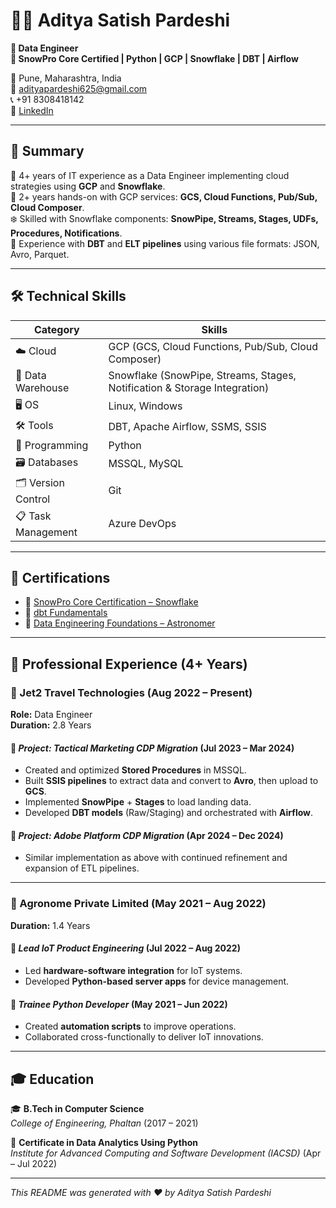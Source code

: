 # 👨‍💻 Aditya Satish Pardeshi

**💼 Data Engineer**  
**🏅 SnowPro Core Certified | Python | GCP | Snowflake | DBT | Airflow**

📍 Pune, Maharashtra, India  
📧 [adityapardeshi625@gmail.com](mailto:adityapardeshi625@gmail.com)  
📞 +91 8308418142  
🔗 [LinkedIn](https://www.linkedin.com/in/aditya-pardeshi-538228172)  

---

## 🧾 Summary

🎯 4+ years of IT experience as a Data Engineer implementing cloud strategies using **GCP** and **Snowflake**.  
🚀 2+ years hands-on with GCP services: **GCS, Cloud Functions, Pub/Sub, Cloud Composer**.  
❄️ Skilled with Snowflake components: **SnowPipe, Streams, Stages, UDFs, Procedures, Notifications**.  
🔁 Experience with **DBT** and **ELT pipelines** using various file formats: JSON, Avro, Parquet.  

---

## 🛠️ Technical Skills

| Category                 | Skills                                                                 |
|-------------------------|------------------------------------------------------------------------|
| ☁️ Cloud                | GCP (GCS, Cloud Functions, Pub/Sub, Cloud Composer)                   |
| 🧊 Data Warehouse        | Snowflake (SnowPipe, Streams, Stages, Notification & Storage Integration) |
| 🖥️ OS                   | Linux, Windows                                                         |
| 🛠️ Tools               | DBT, Apache Airflow, SSMS, SSIS                                        |
| 🐍 Programming          | Python                                                                 |
| 🗃️ Databases           | MSSQL, MySQL                                                           |
| 🗂️ Version Control      | Git                                                                    |
| 📋 Task Management       | Azure DevOps                                                           |

---

## 📜 Certifications

- 🥇 [SnowPro Core Certification – Snowflake](https://achieve.snowflake.com/40caf1e3-142e-44d8-9782-e1fbfdefda37#acc.n9KTlO7r)  
- 🧱 [dbt Fundamentals](https://www.credential.net/6db2c0e1-44ec-492c-88ec-320381498644#acc.elZ8k2tW)  
- 🚀 [Data Engineering Foundations – Astronomer](https://www.linkedin.com/learning/certificates/ceb83bc9d47ef5ade352e54bc0ab3fb6778758b55fb1abcff6a0752d4a6a3469)

---

## 💼 Professional Experience (4+ Years)

### 🏢 Jet2 Travel Technologies (Aug 2022 – Present)  
**Role:** Data Engineer  
**Duration:** 2.8 Years  

#### 🔹 *Project: Tactical Marketing CDP Migration* (Jul 2023 – Mar 2024)  
- Created and optimized **Stored Procedures** in MSSQL.  
- Built **SSIS pipelines** to extract data and convert to **Avro**, then upload to **GCS**.  
- Implemented **SnowPipe** + **Stages** to load landing data.  
- Developed **DBT models** (Raw/Staging) and orchestrated with **Airflow**.

#### 🔹 *Project: Adobe Platform CDP Migration* (Apr 2024 – Dec 2024)  
- Similar implementation as above with continued refinement and expansion of ETL pipelines.

---

### 🏢 Agronome Private Limited (May 2021 – Aug 2022)  
**Duration:** 1.4 Years  

#### 🔹 *Lead IoT Product Engineering* (Jul 2022 – Aug 2022)  
- Led **hardware-software integration** for IoT systems.  
- Developed **Python-based server apps** for device management.

#### 🔹 *Trainee Python Developer* (May 2021 – Jun 2022)  
- Created **automation scripts** to improve operations.  
- Collaborated cross-functionally to deliver IoT innovations.

---

## 🎓 Education

🎓 **B.Tech in Computer Science**  
*College of Engineering, Phaltan* (2017 – 2021)

📜 **Certificate in Data Analytics Using Python**  
*Institute for Advanced Computing and Software Development (IACSD)* (Apr – Jul 2022)

---

_This README was generated with ❤️ by Aditya Satish Pardeshi_

